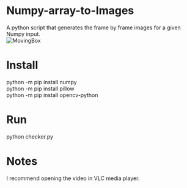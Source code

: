 # Numpy-array-to-Images
A python script that generates the frame by frame images for a given Numpy input.  
![MovingBox](https://github.com/rahulkrishnan98/Numpy-array-to-Images/blob/master/movingBox.gif)
# Install
python -m pip install numpy  
python -m pip install pillow  
python -m pip install opencv-python  

# Run
python checker.py

# Notes
I recommend opening the video in VLC media player.
